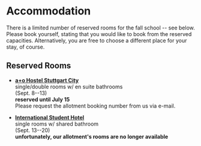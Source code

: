 
# Accommodation

There is a limited number of reserved rooms for the fall school -- see
below. Please book yourself, stating that you would like to book from
the reserved capacities. Alternatively, you are free to
choose a different place for your stay, of course.

## Reserved Rooms

+ [**a+o Hostel Stuttgart City**](https://www.aohostels.com/en/stuttgart/stuttgart-city/)   
  single/double rooms w/ en suite bathrooms   
  (Sept. 8--13)   
  **reserved until July 15**  
  Please request the allotment booking number from us via e-mail. 

+ [**International Student Hotel**](https://www.studierendenhotel-stuttgart.de/en/)   
  single rooms w/ shared bathroom   
  (Sept. 13--20)   
  **unfortunately, our allotment's rooms are no longer available**
  

